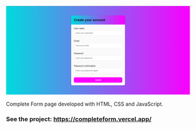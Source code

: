<img src="./img/home.png">

Complete Form page developed with HTML, CSS and JavaScript.
### See the project: https://completeform.vercel.app/
